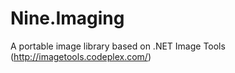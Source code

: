 # Nine.Imaging
A portable image library based on .NET Image Tools (http://imagetools.codeplex.com/)

